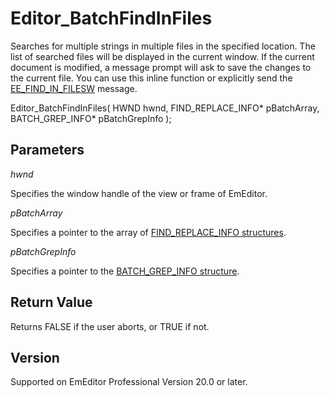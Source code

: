 # Editor\_BatchFindInFiles

Searches for multiple strings in multiple files in the specified location. The
list of searched files will be displayed in the current window. If the current
document is modified, a message prompt will ask to save the changes to the
current file. You can use this inline function or explicitly send the
[EE\_FIND\_IN\_FILESW](../message/ee_find_in_filesw) message.

Editor\_BatchFindInFiles( HWND hwnd, FIND\_REPLACE\_INFO\* pBatchArray, BATCH\_GREP\_INFO\* pBatchGrepInfo );

## Parameters

_hwnd_

Specifies the window handle of the view or frame of EmEditor.

_pBatchArray_

Specifies a pointer to the array of [FIND\_REPLACE\_INFO structures](../structure/find_replace_info).

_pBatchGrepInfo_

Specifies a pointer to the [BATCH\_GREP\_INFO structure](../structure/batch_grep_info).

## Return Value

Returns FALSE if the user aborts, or TRUE if not.

## Version

Supported on EmEditor Professional Version 20.0 or later.
